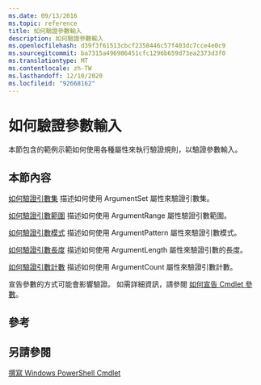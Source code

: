 ```yaml
---
ms.date: 09/13/2016
ms.topic: reference
title: 如何驗證參數輸入
description: 如何驗證參數輸入
ms.openlocfilehash: d39f3f61513cbcf2358446c57f403dc7cce4e0c9
ms.sourcegitcommit: ba7315a496986451cfc1296b659d73ea2373d3f0
ms.translationtype: MT
ms.contentlocale: zh-TW
ms.lasthandoff: 12/10/2020
ms.locfileid: "92668162"
---
```

# <a name="how-to-validate-parameter-input"></a>如何驗證參數輸入

本節包含的範例示範如何使用各種屬性來執行驗證規則，以驗證參數輸入。

## <a name="in-this-section"></a>本節內容

[如何驗證引數集](./how-to-validate-an-argument-set.md) 描述如何使用 ArgumentSet 屬性來驗證引數集。

[如何驗證引數範圍](./how-to-validate-an-argument-range.md) 描述如何使用 ArgumentRange 屬性驗證引數範圍。

[如何驗證引數模式](./how-to-validate-an-argument-pattern.md) 描述如何使用 ArgumentPattern 屬性來驗證引數模式。

[如何驗證引數長度](./how-to-validate-the-argument-length.md) 描述如何使用 ArgumentLength 屬性來驗證引數的長度。

[如何驗證引數計數](./how-to-validate-an-argument-count.md) 描述如何使用 ArgumentCount 屬性來驗證引數計數。

宣告參數的方式可能會影響驗證。 如需詳細資訊，請參閱 [如何宣告 Cmdlet 參數](./how-to-declare-cmdlet-parameters.md)。

## <a name="reference"></a>參考

## <a name="see-also"></a>另請參閱

[撰寫 Windows PowerShell Cmdlet](./writing-a-windows-powershell-cmdlet.md)
